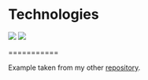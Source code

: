 # Technologies

[![](https://img.shields.io/badge/code-typescript-informational?style=flat&logo=typescript&logoColor=white&color=2bbc8a)](https://github.com/microsoft/TypeScript)
[![](https://img.shields.io/badge/framework-react-informational?style=flat&logo=react&logoColor=white&color=2bbc8a)](https://github.com/facebook/react)

===========

Example taken from my other [repository](https://github.com/just-noname-bing/react-three-fiber).
